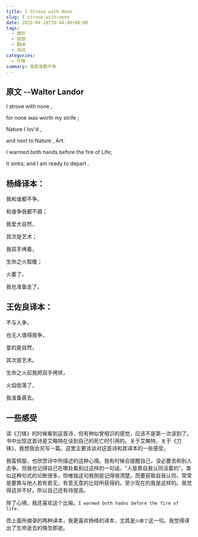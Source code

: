 ```yaml
---
title: I Strove with None
slug: I-strove-with-none
date: 2023-04-10T20:44:40+08:00
tags:
  - 摘抄
  - 感想
  - 翻译
  - 诗词
categories:
  - 什锦
summary: 我和谁都不争
---
```

## 原文    --Walter Landor

I strove with none , 

for none was worth my strife ;

Nature I lov'd ,

and next to Nature , Art:

I warmed both hands before the fire of Life;

It sinks; and I am ready to depart . 

## 杨绛译本： 
我和谁都不争，
    
和谁争我都不屑；
    
我爱大自然，
    
其次是艺术；
    
我双手烤着，
    
生命之火取暖；
    
火萎了，
    
我也准备走了。

## 王佐良译本：
不与人争，

也无人值得我争，

爱的是自然，

其次是艺术。

生命之火前我把双手烤烘，

火焰低落了，

我准备离去。

## 一些感受

读《刀锋》的时候看到这首诗，但有种似曾相识的感觉，应该不是第一次读到了。书中出现这首诗是艾略特在谈到自己的死亡时引用的。关于艾略特，关于《刀锋》，我想我会另写一篇。这里主要谈谈对这首诗和其译本的一些感受。

我蛮佩服，也欣赏诗中所描述的这种心境。我有时候会提醒自己，没必要去和别人去争。但我也记得自己在哪处看到过这样的一句话，“人是靠自我认同活着的”。类似这种句式的论断很多，但唯独这句我倒是记得很清楚。而要获取自我认同，常常是要靠与他人若有若无，有意无意的比较所获得的。至少现在的我是这样的。我觉得这并不好。所以自己还有待提高。

除了心境，我还喜欢这个比喻。`I warmed both hadns before the fire of life.`

而上面所摘录的两种译本，我更喜欢杨绛的译本，尤其是`火萎了`这一句。我觉得译出了生命逝去的倏忽即逝。
